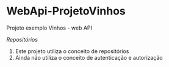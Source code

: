# WebApi-ProjetoVinhos
Projeto exemplo Vinhos - web API 

 *Repositórios*
 
1. Este projeto utiliza o conceito de repositórios
2. Ainda não utiliza o conceito de autenticação e autorização 
